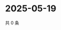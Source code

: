 # 2025-05-19

共 0 条

<!-- BEGIN ZHIHUQUESTIONS -->
<!-- 最后更新时间 Mon May 19 2025 12:20:08 GMT+0800 (China Standard Time) -->

<!-- END ZHIHUQUESTIONS -->
